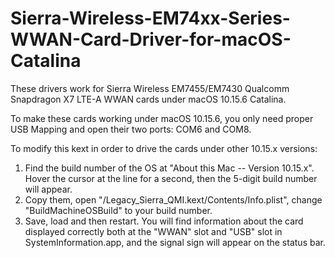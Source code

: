 # Sierra-Wireless-EM74xx-Series-WWAN-Card-Driver-for-macOS-Catalina

These drivers work for Sierra Wireless EM7455/EM7430 Qualcomm Snapdragon X7 LTE-A WWAN cards under macOS 10.15.6 Catalina. 

To make these cards working under macOS 10.15.6, you only need proper USB Mapping and open their two ports: COM6 and COM8. 

To modify this kext in order to drive the cards under other 10.15.x versions:
1. Find the build number of the OS at "About this Mac -- Version 10.15.x". Hover the cursor at the line for a second, then the 5-digit build number will appear. 
2. Copy them, open "/Legacy_Sierra_QMI.kext/Contents/Info.plist", change "BuildMachineOSBuild" to your build number. 
3. Save, load and then restart. You will find information about the card displayed correctly both at the "WWAN" slot and "USB" slot in SystemInformation.app, and the signal sign will appear on the status bar. 


